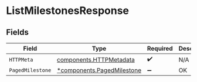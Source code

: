 # ListMilestonesResponse


## Fields

| Field                                                                   | Type                                                                    | Required                                                                | Description                                                             |
| ----------------------------------------------------------------------- | ----------------------------------------------------------------------- | ----------------------------------------------------------------------- | ----------------------------------------------------------------------- |
| `HTTPMeta`                                                              | [components.HTTPMetadata](../../models/components/httpmetadata.md)      | :heavy_check_mark:                                                      | N/A                                                                     |
| `PagedMilestone`                                                        | [*components.PagedMilestone](../../models/components/pagedmilestone.md) | :heavy_minus_sign:                                                      | OK                                                                      |